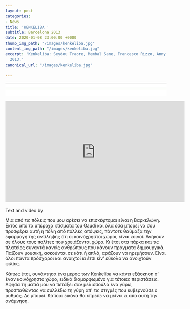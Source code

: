 ```yaml
---
layout: post
categories:
- News
title: 'KENKELIBA '
subtitle: Barcelona 2013
date: 2020-01-08 23:00:00 +0000
thumb_img_path: "/images/kenkeliba.jpg"
content_img_path: "/images/kenkeliba.jpg"
excerpt: 'Kenkeliba: Seydou Traore, Membal Sane, Francesco Rizzo, Anny Pavlidou. Barcelona
  2013.'
canonical_url: "/images/kenkeliba.jpg"

---
```

![](/images/bwok-2.jpg)

<iframe width="560" height="315" src="https://www.youtube.com/embed/yVaqdT4DE2g" frameborder="0" allow="accelerometer; autoplay; encrypted-media; gyroscope; picture-in-picture" allowfullscreen></iframe>

Text and video by 

Μια από τις πόλεις που μου αρέσει να επισκέφτομαι είναι η Βαρκελώνη. Εκτός από τα υπέροχα κτίσματα του Gaudi και όλα όσα μπορεί να σου προσφέρει αυτή η πόλη από πολλές απόψεις, πάντοτε θαύμαζα την εφαρμογή της αντίληψης ότι οι κοινόχρηστοι χώροι, είναι κοινοί. Ανήκουν σε όλους τους πολίτες που χρειάζονται χώρο. Κι έτσι στα πάρκα και τις πλατείες συναντά κανείς ανθρώπους που κάνουν πράγματα δημιουργικά. Παίζουν μουσική, ασκούνται σε κάτι ή απλά, αράζουν να ηρεμήσουν. Είναι όλοι πάντα πρόσχαροι και ανοιχτοί κι έτσι είν' εύκολο να ανοιχτούν φιλίες.

Κάπως έτσι, συνάντησα ένα μέρος των Kenkeliba να κάνει εξάσκηση σ' έναν κοινόχρηστο χώρο, ειδικά διαμορφωμένο για τέτοιες περιστάσεις. Άφησα τη ματιά μου να πετάξει σαν μελισσούλα ένα γύρω, προσπαθώντας να συλλέξω τη γύρη απ' τις στιγμές που κυβερνούσε ο ρυθμός. Δε μπορεί. Κάποια εικόνα θα έπρεπε να μείνει κι απο αυτή την ανάμνηση.